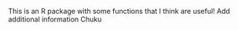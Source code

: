 This is an R package with some functions that I think are useful! 
Add additional information
Chuku
